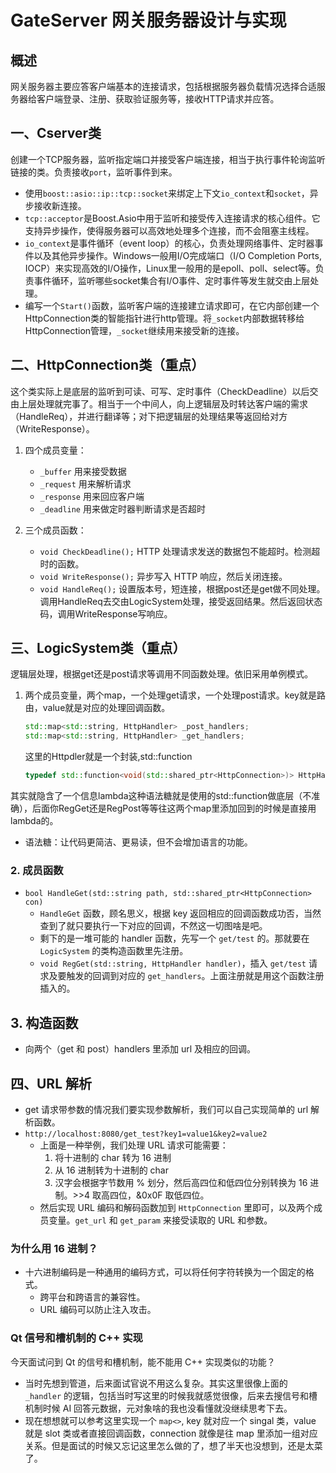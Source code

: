 # GateServer 网关服务器设计与实现

## 概述
网关服务器主要应答客户端基本的连接请求，包括根据服务器负载情况选择合适服务器给客户端登录、注册、获取验证服务等，接收HTTP请求并应答。

## 一、Cserver类
创建一个TCP服务器，监听指定端口并接受客户端连接，相当于执行事件轮询监听链接的类。负责接收`port`，监听事件到来。

- 使用`boost::asio::ip::tcp::socket`来绑定上下文`io_context`和`socket`，异步接收新连接。
- `tcp::acceptor`是Boost.Asio中用于监听和接受传入连接请求的核心组件。它支持异步操作，使得服务器可以高效地处理多个连接，而不会阻塞主线程。
- `io_context`是事件循环（event loop）的核心，负责处理网络事件、定时器事件以及其他异步操作。Windows一般用I/O完成端口（I/O Completion Ports, IOCP）来实现高效的I/O操作，Linux里一般用的是epoll、poll、select等。负责事件循环，监听哪些socket集合有I/O事件、定时事件等发生就交由上层处理。
- 编写一个`Start()`函数，监听客户端的连接建立请求即可，在它内部创建一个HttpConnection类的智能指针进行http管理。将`_socket`内部数据转移给HttpConnection管理，`_socket`继续用来接受新的连接。

## 二、HttpConnection类（重点）
这个类实际上是底层的监听到可读、可写、定时事件（CheckDeadline）以后交由上层处理就完事了。相当于一个中间人，向上逻辑层及时转达客户端的需求（HandleReq），并进行翻译等；对下把逻辑层的处理结果等返回给对方（WriteResponse）。

1. 四个成员变量：
   - `_buffer` 用来接受数据
   - `_request` 用来解析请求
   - `_response` 用来回应客户端
   - `_deadline` 用来做定时器判断请求是否超时

2. 三个成员函数：
   - `void CheckDeadline();` HTTP 处理请求发送的数据包不能超时。检测超时的函数。
   - `void WriteResponse();` 异步写入 HTTP 响应，然后关闭连接。
   - `void HandleReq();` 设置版本号，短连接，根据post还是get做不同处理。调用HandleReq去交由LogicSystem处理，接受返回结果。然后返回状态码，调用WriteResponse写响应。

## 三、LogicSystem类（重点）
逻辑层处理，根据get还是post请求等调用不同函数处理。依旧采用单例模式。

1. 两个成员变量，两个map，一个处理get请求，一个处理post请求。key就是路由，value就是对应的处理回调函数。
   ```cpp
   std::map<std::string, HttpHandler> _post_handlers;
   std::map<std::string, HttpHandler> _get_handlers;
   ```
   这里的Httpdler就是一个封装,std::function
    ```cpp
    typedef std::function<void(std::shared_ptr<HttpConnection>)> HttpHandler;
    ```
  其实就隐含了一个信息lambda这种语法糖就是使用的std::function做底层（不准确），后面你RegGet还是RegPost等等往这两个map里添加回到的时候是直接用lambda的。
- 语法糖：让代码更简洁、更易读，但不会增加语言的功能。
### 2. 成员函数

- `bool HandleGet(std::string path, std::shared_ptr<HttpConnection> con)`
  - `HandleGet` 函数，顾名思义，根据 key 返回相应的回调函数成功否，当然查到了就只要执行一下对应的回调，不然这一切图啥是吧。
  - 剩下的是一堆可能的 handler 函数，先写一个 `get/test` 的。那就要在 `LogicSystem` 的类构造函数里先注册。
  - `void RegGet(std::string, HttpHandler handler)`，插入 `get/test` 请求及要触发的回调到对应的 `get_handlers`。上面注册就是用这个函数注册插入的。

## 3. 构造函数
- 向两个（get 和 post）handlers 里添加 url 及相应的回调。

## 四、URL 解析
- get 请求带参数的情况我们要实现参数解析，我们可以自己实现简单的 url 解析函数。
- `http://localhost:8080/get_test?key1=value1&key2=value2`
  - 上面是一种举例，我们处理 URL 请求可能需要：
    1. 将十进制的 char 转为 16 进制
    2. 从 16 进制转为十进制的 char
    3. 汉字会根据字节数用 % 划分，然后高四位和低四位分别转换为 16 进制。>>4 取高四位，&0x0F 取低四位。
  - 然后实现 URL 编码和解码函数加到 `HttpConnection` 里即可，以及两个成员变量。`get_url` 和 `get_param` 来接受读取的 URL 和参数。

### 为什么用 16 进制？
- 十六进制编码是一种通用的编码方式，可以将任何字符转换为一个固定的格式。
  - 跨平台和跨语言的兼容性。
  - URL 编码可以防止注入攻击。

### Qt 信号和槽机制的 C++ 实现

今天面试问到 Qt 的信号和槽机制，能不能用 C++ 实现类似的功能？
- 当时先想到管道，后来面试官说不用这么复杂。其实这里很像上面的 `_handler` 的逻辑，包括当时写这里的时候我就感觉很像，后来去搜信号和槽机制时候 AI 回答元数据，元对象啥的我也没看懂就没继续思考下去。
- 现在想想就可以参考这里实现一个 `map<>`, key 就对应一个 singal 类，value 就是 slot 类或者直接回调函数，connection 就像是往 map 里添加一组对应关系。但是面试的时候又忘记这里怎么做的了，想了半天也没想到，还是太菜了。